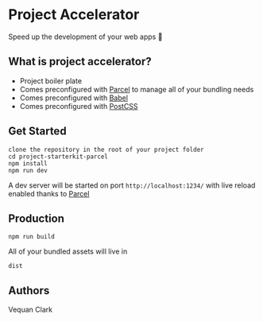 # Project Accelerator
Speed up the development of your web apps :rocket:
## What is project accelerator?
- Project boiler plate
- Comes preconfigured with [Parcel](https://parceljs.org) to manage all of your bundling needs
- Comes preconfigured with  [Babel](https://babeljs.io/)
- Comes preconfigured with [PostCSS](https://postcss.org/)
<!-- - Comes preconfigured to meet [PWA requirements](https://developers.google.com/web/progressive-web-apps/checklist) -->

## Get Started
```
clone the repository in the root of your project folder
cd project-starterkit-parcel
npm install
npm run dev
```
A dev server will be started on port `http://localhost:1234/` with live reload enabled thanks to [Parcel](https://parceljs.org)

## Production
`npm run build`

All of your bundled assets will live in
```
dist
```
## Authors
Vequan Clark
